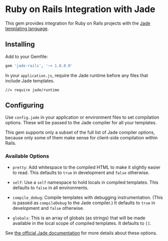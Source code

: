 # Ruby on Rails Integration with Jade

This gem provides integration for Ruby on Rails projects with the [Jade
templating language](http://jade-lang.com/).

## Installing

Add to your Gemfile:

```ruby
gem 'jade-rails', '~> 1.8.0.0'
```

In your `application.js`, require the Jade runtime before any files that include
Jade templates.

```
//= require jade/runtime
```

## Configuring

Use `config.jade` in your application or environment files to set compilation
options. These will be passed to the Jade compiler for all your templates.

This gem supports only a subset of the full list of Jade compiler options,
because only some of them make sense for client-side compilation within Rails.

### Available Options

- `pretty`: Add whitespace to the compiled HTML to make it slightly easier to
  read. This defaults to `true` in development and `false` otherwise.

- `self`: Use a `self` namespace to hold locals in compiled templates. This
  defaults to `false` in all environments.

- `compile_debug`: Compile templates with debugging instrumentation. (This is
  passed as `compileDebug` to the Jade compiler.) It defaults to `true` in
  development and `false` otherwise.

- `globals`: This is an array of globals (as strings) that will be made
  available in the local scope of compiled templates. It defaults to `[]`.

See [the official Jade documentation](http://jade-lang.com/api/) for more
details about these options.
